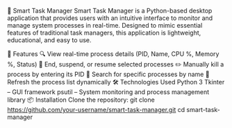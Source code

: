🧠 Smart Task Manager
Smart Task Manager is a Python-based desktop application that provides users with an intuitive interface to monitor and manage system processes in real-time. Designed to mimic essential features of traditional task managers, this application is lightweight, educational, and easy to use.

🚀 Features
🔍 View real-time process details (PID, Name, CPU %, Memory %, Status)
🛑 End, suspend, or resume selected processes
✏️ Manually kill a process by entering its PID
🔎 Search for specific processes by name
🔄 Refresh the process list dynamically
🛠️ Technologies Used
Python 3
Tkinter – GUI framework
psutil – System monitoring and process management library
📦 Installation
Clone the repository:
git clone https://github.com/your-username/smart-task-manager.git
cd smart-task-manager
